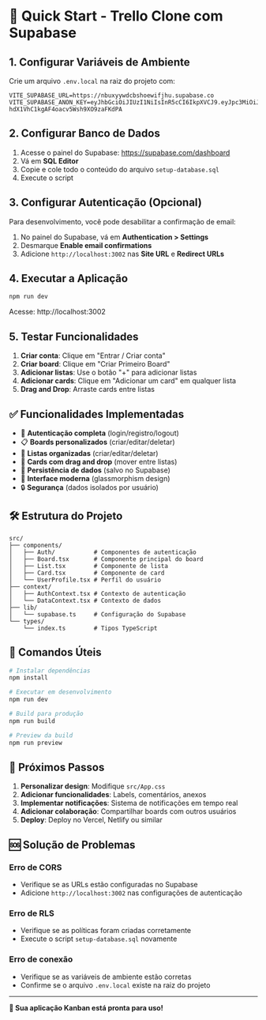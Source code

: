# 🚀 Quick Start - Trello Clone com Supabase

## 1. Configurar Variáveis de Ambiente

Crie um arquivo `.env.local` na raiz do projeto com:

```env
VITE_SUPABASE_URL=https://nbuxyywdcbshoewifjhu.supabase.co
VITE_SUPABASE_ANON_KEY=eyJhbGciOiJIUzI1NiIsInR5cCI6IkpXVCJ9.eyJpc3MiOiJzdXBhYmFzZSIsInJlZiI6Im5idXh5eXdkY2JzaG9ld2lmanh1Iiwicm9sZSI6ImFub24iLCJpYXQiOjE3NjA5ODE3MjUsImV4cCI6MjA3NjU1NzcyNX0.2sEN6eyvQU-hdX1VhC1kgAF4oacv5Wsh9XO9zaFKdPA
```

## 2. Configurar Banco de Dados

1. Acesse o painel do Supabase: https://supabase.com/dashboard
2. Vá em **SQL Editor**
3. Copie e cole todo o conteúdo do arquivo `setup-database.sql`
4. Execute o script

## 3. Configurar Autenticação (Opcional)

Para desenvolvimento, você pode desabilitar a confirmação de email:

1. No painel do Supabase, vá em **Authentication > Settings**
2. Desmarque **Enable email confirmations**
3. Adicione `http://localhost:3002` nas **Site URL** e **Redirect URLs**

## 4. Executar a Aplicação

```bash
npm run dev
```

Acesse: http://localhost:3002

## 5. Testar Funcionalidades

1. **Criar conta**: Clique em "Entrar / Criar conta"
2. **Criar board**: Clique em "Criar Primeiro Board"
3. **Adicionar listas**: Use o botão "+" para adicionar listas
4. **Adicionar cards**: Clique em "Adicionar um card" em qualquer lista
5. **Drag and Drop**: Arraste cards entre listas

## ✅ Funcionalidades Implementadas

- 🔐 **Autenticação completa** (login/registro/logout)
- 📋 **Boards personalizados** (criar/editar/deletar)
- 📝 **Listas organizadas** (criar/editar/deletar)
- 🎯 **Cards com drag and drop** (mover entre listas)
- 💾 **Persistência de dados** (salvo no Supabase)
- 🎨 **Interface moderna** (glassmorphism design)
- 🔒 **Segurança** (dados isolados por usuário)

## 🛠️ Estrutura do Projeto

```
src/
├── components/
│   ├── Auth/           # Componentes de autenticação
│   ├── Board.tsx       # Componente principal do board
│   ├── List.tsx        # Componente de lista
│   ├── Card.tsx        # Componente de card
│   └── UserProfile.tsx # Perfil do usuário
├── context/
│   ├── AuthContext.tsx # Contexto de autenticação
│   └── DataContext.tsx # Contexto de dados
├── lib/
│   └── supabase.ts     # Configuração do Supabase
└── types/
    └── index.ts        # Tipos TypeScript
```

## 🔧 Comandos Úteis

```bash
# Instalar dependências
npm install

# Executar em desenvolvimento
npm run dev

# Build para produção
npm run build

# Preview da build
npm run preview
```

## 🎯 Próximos Passos

1. **Personalizar design**: Modifique `src/App.css`
2. **Adicionar funcionalidades**: Labels, comentários, anexos
3. **Implementar notificações**: Sistema de notificações em tempo real
4. **Adicionar colaboração**: Compartilhar boards com outros usuários
5. **Deploy**: Deploy no Vercel, Netlify ou similar

## 🆘 Solução de Problemas

### Erro de CORS
- Verifique se as URLs estão configuradas no Supabase
- Adicione `http://localhost:3002` nas configurações de autenticação

### Erro de RLS
- Verifique se as políticas foram criadas corretamente
- Execute o script `setup-database.sql` novamente

### Erro de conexão
- Verifique se as variáveis de ambiente estão corretas
- Confirme se o arquivo `.env.local` existe na raiz do projeto

---

**🎉 Sua aplicação Kanban está pronta para uso!**


